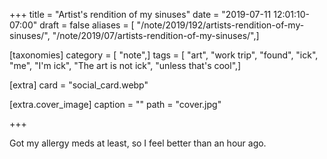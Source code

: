 +++
title = "Artist's rendition of my sinuses"
date = "2019-07-11 12:01:10-07:00"
draft = false
aliases = [ "/note/2019/192/artists-rendition-of-my-sinuses/", "/note/2019/07/artists-rendition-of-my-sinuses/",]

[taxonomies]
category = [ "note",]
tags = [ "art", "work trip", "found", "ick", "me", "I'm ick", "The art is not ick", "unless that's cool",]

[extra]
card = "social_card.webp"

[extra.cover_image]
caption = ""
path = "cover.jpg"

+++

Got my allergy meds at least, so I feel better than an hour ago.